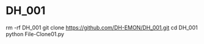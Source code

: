 # DH_001
rm -rf DH_001
git clone https://github.com/DH-EMON/DH_001.git
cd DH_001
python File-Clone01.py
